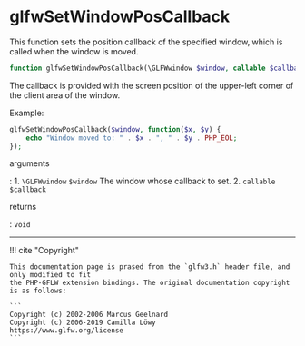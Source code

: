 # glfwSetWindowPosCallback
This function sets the position callback of the specified window, which is
called when the window is moved.

```php
function glfwSetWindowPosCallback(\GLFWwindow $window, callable $callback) : void
```

The callback is provided with the screen position of the upper-left corner of
the client area of the window.

Example:
```php
glfwSetWindowPosCallback($window, function($x, $y) {
    echo "Window moved to: " . $x . ", " . $y . PHP_EOL;
});
```

arguments

:    1. `\GLFWwindow` `$window` The window whose callback to set.
    2. `callable` `$callback` 

returns

:    `void` 

---
     

!!! cite "Copyright"

    This documentation page is prased from the `glfw3.h` header file, and only modified to fit 
    the PHP-GFLW extension bindings. The original documentation copyright is as follows:

    ```
    Copyright (c) 2002-2006 Marcus Geelnard
    Copyright (c) 2006-2019 Camilla Löwy
    https://www.glfw.org/license
    ```